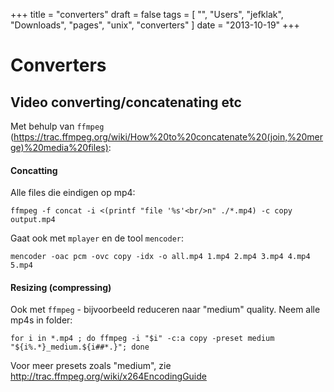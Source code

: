 +++
title = "converters"
draft = false
tags = [
    "",
    "Users",
    "jefklak",
    "Downloads",
    "pages",
    "unix",
    "converters"
]
date = "2013-10-19"
+++
# Converters 

## Video converting/concatenating etc 

Met behulp van `ffmpeg` (https://trac.ffmpeg.org/wiki/How%20to%20concatenate%20(join,%20merge)%20media%20files):

#### Concatting 

Alle files die eindigen op mp4:

```
ffmpeg -f concat -i <(printf "file '%s'<br/>n" ./*.mp4) -c copy output.mp4
```

Gaat ook met `mplayer` en de tool `mencoder`:

```
mencoder -oac pcm -ovc copy -idx -o all.mp4 1.mp4 2.mp4 3.mp4 4.mp4 5.mp4
```

#### Resizing (compressing) 

Ook met `ffmpeg` - bijvoorbeeld reduceren naar "medium" quality. Neem alle mp4s in folder:

```
for i in *.mp4 ; do ffmpeg -i "$i" -c:a copy -preset medium "${i%.*}_medium.${i##*.}"; done
```

Voor meer presets zoals "medium", zie http://trac.ffmpeg.org/wiki/x264EncodingGuide